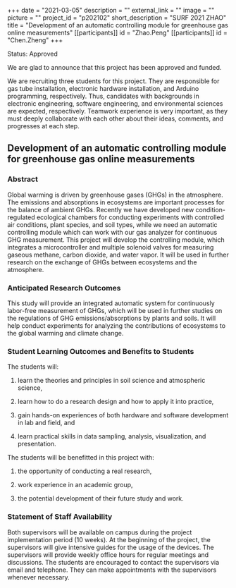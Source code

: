+++
date = "2021-03-05"
description = ""
external_link = ""
image = ""
picture = ""
project_id = "p202102"
short_description = "SURF 2021 ZHAO"
title = "Development of an automatic controlling module for greenhouse gas online measurements"
[[participants]]
    id = "Zhao.Peng"
[[participants]]
    id = "Chen.Zheng"
+++

Status: Approved

We are glad to announce that this project has been approved and funded.

We are recruiting three students for this project. They are responsible for gas tube installation, electronic hardware installation, and Arduino programming, respectively. Thus, candidates with backgrounds in electronic engineering, software engineering, and environmental sciences are expected, respectively. Teamwork experience is very important, as they must deeply collaborate with each other about their ideas, comments, and progresses at each step.

## Development of an automatic controlling module for greenhouse gas online measurements

### Abstract

Global warming is driven by greenhouse gases (GHGs) in the atmosphere. The emissions and absorptions in ecosystems are important processes for the balance of ambient GHGs. Recently we have developed new condition-regulated ecological chambers for conducting experiments with controlled air conditions, plant species, and soil types, while we need an automatic controlling module which can work with our gas analyzer for continuous GHG measurement. This project will develop the controlling module, which integrates a microcontroller and multiple solenoid valves for measuring gaseous methane, carbon dioxide, and water vapor. It will be used in further research on the exchange of GHGs between ecosystems and the atmosphere.

### Anticipated Research Outcomes

This study will provide an integrated automatic system for continuously labor-free measurement of GHGs, which will be used in further studies on the regulations of GHG emissions/absorptions by plants and soils. It will help conduct experiments for analyzing the contributions of ecosystems to the global warming and climate change.

### Student Learning Outcomes and Benefits to Students 

The students will:

1. learn the theories and principles in soil science and atmospheric science,

2. learn how to do a research design and how to apply it into practice,

3. gain hands-on experiences of both hardware and software development in lab and field, and

4. learn practical skills in data sampling, analysis, visualization, and presentation.

The students will be benefitted in this project with:

1. the opportunity of conducting a real research,

2. work experience in an academic group,

3. the potential development of their future study and work. 

### Statement of Staff Availability

Both supervisors will be available on campus during the project implementation period (10 weeks). At the beginning of the project, the supervisors will give intensive guides for the usage of the devices. The supervisors will provide weekly office hours for regular meetings and discussions. The students are encouraged to contact the supervisors via email and telephone. They can make appointments with the supervisors whenever necessary.
